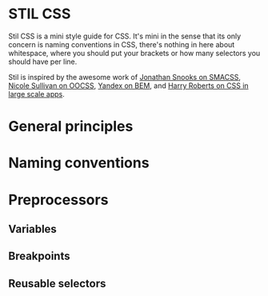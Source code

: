 STIL CSS
========

Stil CSS is a mini style guide for CSS. It's mini in the sense that its only concern is naming conventions in CSS, there's nothing in here about whitespace, where you should put your brackets or how many selectors you should have per line.

Stil is inspired by the awesome work of [Jonathan Snooks on SMACSS](http://smacss.com/), [Nicole Sullivan on OOCSS](http://oocss.org/), [Yandex on BEM](http://bem.info/), and [Harry Roberts on CSS in large scale apps](http://csswizardry.com/).

# General principles
# Naming conventions
# Preprocessors
## Variables
## Breakpoints
## Reusable selectors

